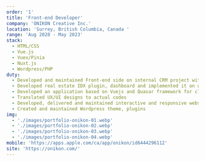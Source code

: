 ```yaml
---
order: '1'
title: 'Front-end Developer'
company: 'ONIKON Creative Inc.'
location: 'Surrey, British Columbia, Canada '
range: 'Aug 2020 - May 2023'
stack: 
  - HTML/CSS
  - Vue.js
  - Vuex/Pinia
  - Nuxt.js
  - Wordpress/PHP
duty: 
  - Developed and maintained Front-end side on internal CRM project with Vuejs and Vuex
  - Developed real estate IDX plugin, dashboard and implemented it on websites
  - Developed an application based on Vuejs and Quasar framework for clients to schedule company's services
  - Translated UX/UI designs to actual codes
  - Developed, delivered and maintained interactive and responsive websites with HTML, CSS, JS, JQuery and Wordpress
  - Created and maintained Wordpress theme, plugins
img: 
  - './images/portfolio-onikon-01.webp'
  - './images/portfolio-onikon-02.webp'
  - './images/portfolio-onikon-03.webp'
  - './images/portfolio-onikon-04.webp'
mobile: 'https://apps.apple.com/ca/app/onikon/id6444296112'
site: 'https://onikon.com/'
---
```

